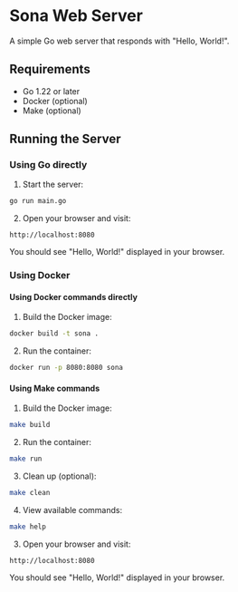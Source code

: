 # Sona Web Server

A simple Go web server that responds with "Hello, World!".

## Requirements

- Go 1.22 or later
- Docker (optional)
- Make (optional)

## Running the Server

### Using Go directly

1. Start the server:
```bash
go run main.go
```

2. Open your browser and visit:
```
http://localhost:8080
```

You should see "Hello, World!" displayed in your browser.

### Using Docker

#### Using Docker commands directly

1. Build the Docker image:
```bash
docker build -t sona .
```

2. Run the container:
```bash
docker run -p 8080:8080 sona
```

#### Using Make commands

1. Build the Docker image:
```bash
make build
```

2. Run the container:
```bash
make run
```

3. Clean up (optional):
```bash
make clean
```

4. View available commands:
```bash
make help
```

3. Open your browser and visit:
```
http://localhost:8080
```

You should see "Hello, World!" displayed in your browser. 